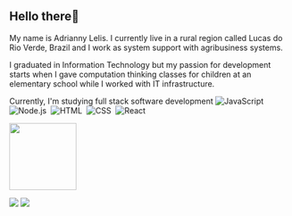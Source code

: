 ## Hello there👋

My name is Adrianny Lelis. I currently live in a rural region called Lucas do Rio Verde, Brazil and I work as system support with agribusiness systems.

I graduated in Information Technology but my passion for development starts when I gave computation thinking classes for children at an elementary school while I worked with IT infrastructure.

Currently, I'm studying full stack software development ![JavaScript](https://img.shields.io/badge/-JavaScript-05122A?style=flat&logo=javascript)&nbsp;
	![Node.js](https://img.shields.io/badge/-Node.js-05122A?style=flat&logo=node.js)&nbsp;
	![HTML](https://img.shields.io/badge/-HTML-05122A?style=flat&logo=HTML5)&nbsp;
	![CSS](https://img.shields.io/badge/-CSS-05122A?style=flat&logo=CSS3&logoColor=1572B6)&nbsp;
	![React](https://img.shields.io/badge/-React-05122A?style=flat&logo=react)&nbsp;




<div align="left">
  <a href="https://github.com/adriannylelis">
  <!-- <img height="120em"  src="https://github-readme-stats.vercel.app/api?username=adriannylelis&show_icons=true&theme=dracula&include_all_commits=false&count_private=true"/>-->
    
  <img height="120em" src="https://github-readme-stats.vercel.app/api/top-langs/?username=adriannylelis&layout=compact&langs_count=7&theme=dracula"/> 

  <p>
  <!-- <img height="250em" src="https://i.ibb.co/wycJ1FL/adri-gif.gif" alt="adri-gif" border="0">  -->
    
  <a target="_blank" href="https://www.linkedin.com/in/adrianny-lelis-092420172/"><img src="https://img.shields.io/badge/-LinkedIn-%230077B5?style=for-the-badge&logo=linkedin&logoColor=white" target="_blank"></a> 
  <a target="_blank" href="mailto:adrianny.lelis@gmail.com"><img src="https://img.shields.io/badge/Gmail-D14836?style=for-the-badge&logo=gmail&logoColor=white"></a>
 <!-- <a  target="_blank" href="https://www.instagram.com/adriannylelis/"><img src="https://img.shields.io/badge/Instagram-E4405F?style=for-the-badge&logo=instagram&logoColor=white"></a>-->
    
<!--![Snake animation](https://github.com/adriannylelis/adriannylelis/blob/output/github-contribution-grid-snake.svg)-->
 
</div>
